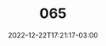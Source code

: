 ---
title: "065"
date: 2022-12-22T17:21:17-03:00
draft: false
autorias: ["Guilherme Vieira"]
plataformas: ["p5•js"]
descricao: "Cria um sistema particulas com a quantidade de particulas igual ao valor da contagem. As particulas são classificadas em dois tipos distintos. Particulas do mesmo tipo se repelem e diferentes se atrem."
autorias_url: ["https://guilhermevieira.info"]
url: "/formas/065"
---